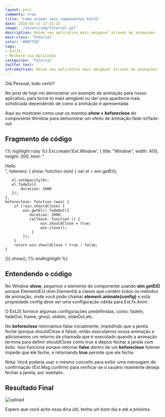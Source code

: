 ```yaml
---
layout: post
comments: true
title: "Como animar seus componentes ExtJS"
date: 2019-03-15 17:51:23
image: '/assets/img/Tutorial.gif'
description: Deixe seu aplicativo mais amigável através de animações
main-class: 'Tutorial'
color: '#EB7728'
tags:
- ExtJS
- Melhore sua Aplicação
categories: 'Tutorial'
twitter_text:
introduction: Deixe seu aplicativo mais amigável através de animações
--- 
```


Olá Pessoal, tudo certo?

No post de hoje irei demonstrar um exemplo de animação para nosso aplicativo, para torná-lo mais amigável ou dar uma aparência mais sofisticada dependendo de como a animação é apresentada.

Aqui eu mostrarei como usar os eventos **show** e **beforeclose** do componente Window para demonstrar um efeito de animação fade-in/fade-out

## Fragmento de código

{% highlight ruby %}
Ext.create('Ext.Window', {
  title: "Window",
  width: 400,
  height: 300,
  html: "<div id='example'>Hello</div> ",
  listeners: {
    show: function (win) {
       var el = win.getEl();
 
       el.setOpacity(0);
       el.fadeIn({
           duration: 2000
       });
    },
    beforeclose: function (win) {
        if (!win.shouldClose) {
            win.getEl().fadeOut({
               duration: 2000, 
               callback: function () {
                    win.shouldClose = true;
                    win.close();
                }
            });
        }
        return win.shouldClose ? true : false;
    }
}}).show();
{% endhighlight %}

## Entendendo o código

No Window **show**, pegamos o elemento do componente usando **win.getEI()** porque Element(Ext.dom.Element)é a classe que contém todos os métodos de animação, onde você pode chamar **element.animate(config)** e esta propiedade  config deve ser uma configuração válida para Ext.fx.Anim.

O ExtJS fornece algumas configurações predefinidas, como: fadeIn, fadeOut, frame, ghost, slideIn, slideOut,etc.

No **beforeclose** retornamos false inicialmente, impedindo que a janela feche (porque shouldClose é false), então executamos nossa animação e adicionamos um retorno de chamada que é executado quando a animação termina para definir shouldClose como true e depois fechar a janela com êxito. 
Isso funciona porque retornar **false** dentro de um **beforeclose** listener impede que ele feche, e retornando **true** permite que ele feche.

Nota: Você poderia usar o mesmo conceito para exibir uma mensagem de confirmação (Ext.Msg.confirm) para verificar se o usuário realmente deseja fechar a janela, por exemplo.

## Resultado Final 

<img src="https://res.cloudinary.com/dkwsuycgn/image/upload/c_scale,w_483/v1564424151/image1_yvo4ei.png" title="resultado final themer" alt="upload" class="responsive1">


Espero que você ache essa dica útil, tenha um bom dia e até a próxima.
